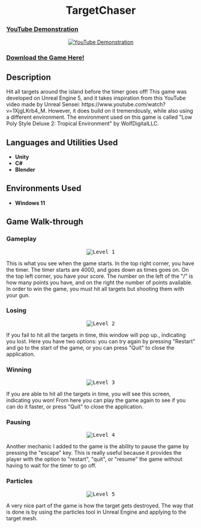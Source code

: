 
<h1 align="center">TargetChaser</h1>

### [YouTube Demonstration](https://www.youtube.com/watch?v=RmglLZSRwH8)

<p align="center">
  <a href="https://www.youtube.com/watch?v=RmglLZSRwH8"><img src="https://img.youtube.com/vi/RmglLZSRwH8/0.jpg" alt="YouTube Demonstration"></a>
</p>

### [Download the Game Here!](https://drive.google.com/file/d/11G3CBa9__99KPmm0Ups4U3Rm4AA3uYKV/view?usp=drive_link)

<h2>Description</h2>

<p>Hit all targets around the island before the timer goes off! This game was developed on Unreal Engine 5, and it takes inspiration from this YouTube video made by Unreal Sensei: https://www.youtube.com/watch?v=1XjgLKrb4_M. However, it does build on it tremendously, while also using a different environment. The environment used on this game is called "Low Poly Style Deluxe 2: Tropical Environment" by WolfDigitalLLC.</p>

<h2>Languages and Utilities Used</h2>

<ul>
  <li><b>Unity</b></li>
  <li><b>C#</b></li>
  <li><b>Blender</b></li>
</ul>

<h2>Environments Used</h2>

<ul>
  <li><b>Windows 11</b></li>
</ul>

<h2>Game Walk-through</h2>

<h3>Gameplay</h3>

<p align="center">
  <kbd><img src="https://i.imgur.com/yWjbGrI.png" alt="Level 1"></kbd>
</p>

<p>This is what you see  when the game starts. In the top right corner, you have the timer. The timer starts are 4000, and goes down as times goes on. On the top left corner, you have your score. The number on the left of the "/" is how many points you have, and on the right the number of points available. In order to win the game, you must hit all targets but shooting them with your gun.</p>

<h3>Losing</h3>

<p align="center">
  <kbd><img src="https://i.imgur.com/KqBzARI.png" alt="Level 2"></kbd>
</p>

<p>If you fail to hit all the targets in time, this window will pop up., indicating you lost. Here you have two options: you can try again by pressing "Restart" and go to the start of the game, or you can press "Quit" to close the application.</p>

<h3>Winning</h3>

<p align="center">
  <kbd><img src="https://i.imgur.com/BS1g3Ul.png" alt="Level 3"></kbd>
</p>

<p>If you are able to hit all the targets in time, you will see this screen, indicating you won! From here you can play the game again to see if you can do it faster, or press "Quit" to close the application.</p>


<h3>Pausing</h3>

<p align="center">
  <kbd><img src="https://i.imgur.com/SkbwavX.png" alt="Level 4"></kbd>
</p>

<p>Another mechanic I added to the game is the ability to pause the game by pressing the "escape" key. This is really useful because it provides the player with the option to "restart", "quit", or "resume" the game without having to wait for the timer to go off.</p>

<h3>Particles</h3>

<p align="center">
  <kbd><img src="https://i.imgur.com/76VPJkc.png" alt="Level 5"></kbd>
</p>

<p>A very nice part of the game is how the target gets destroyed. The way that is done is by using the particles tool in Unreal Engine and applying to the target mesh.</p>




